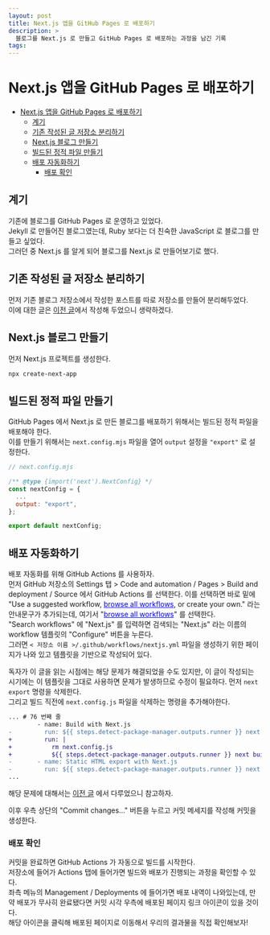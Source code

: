 ```yaml
---
layout: post
title: Next.js 앱을 GitHub Pages 로 배포하기
description: >
  블로그를 Next.js 로 만들고 GitHub Pages 로 배포하는 과정을 남긴 기록
tags: 
---
```


# Next.js 앱을 GitHub Pages 로 배포하기

- [Next.js 앱을 GitHub Pages 로 배포하기](#nextjs-앱을-github-pages-로-배포하기)
  - [계기](#계기)
  - [기존 작성된 글 저장소 분리하기](#기존-작성된-글-저장소-분리하기)
  - [Next.js 블로그 만들기](#nextjs-블로그-만들기)
  - [빌드된 정적 파일 만들기](#빌드된-정적-파일-만들기)
  - [배포 자동화하기](#배포-자동화하기)
    - [배포 확인](#배포-확인)

## 계기

기존에 블로그를 GitHub Pages 로 운영하고 있었다.  
Jekyll 로 만들어진 블로그였는데, Ruby 보다는 더 친숙한 JavaScript 로 블로그를 만들고 싶었다.  
그러던 중 Next.js 를 알게 되어 블로그를 Next.js 로 만들어보기로 했다.

## 기존 작성된 글 저장소 분리하기

먼저 기존 블로그 저장소에서 작성한 포스트를 따로 저장소를 만들어 분리해두었다.  
이에 대한 글은 [이전 글](../Git/2024-02-20-저장소%20내%20경로%20분리%20후%20자동으로%20동기화%20하기.md)에서 작성해 두었으니 생략하겠다.

## Next.js 블로그 만들기

먼저 Next.js 프로젝트를 생성한다.

```bash
npx create-next-app
```

## 빌드된 정적 파일 만들기

GitHub Pages 에서 Next.js 로 만든 블로그를 배포하기 위해서는 빌드된 정적 파일을 배포해야 한다.  
이를 만들기 위해서는 `next.config.mjs` 파일을 열어 `output` 설정을 `"export"` 로 설정한다.

```js
// next.config.mjs

/** @type {import('next').NextConfig} */
const nextConfig = {
  ...
  output: "export",
};

export default nextConfig;
```

## 배포 자동화하기

배포 자동화를 위해 GitHub Actions 를 사용하자.  
먼저 GitHub 저장소의 Settings 탭 > Code and automation / Pages > Build and deployment / Source 에서 GitHub Actions 를 선택한다.
이를 선택하면 바로 밑에 "Use a suggested workflow, <span style="color: blue; text-decoration: underline;">browse all workflows</span>, or create your own." 라는 안내문구가 추가되는데, 여기서 "<span style="color: blue; text-decoration: underline;">browse all workflows</span>" 를 선택한다.  
"Search workflows" 에 "Next.js" 를 입력하면 검색되는 "Next.js" 라는 이름의 workflow 템플릿의 "Configure" 버튼을 누른다.  
그러면 `< 저장소 이름 >/.github/workflows/nextjs.yml` 파일을 생성하기 위한 페이지가 나와 있고 템플릿을 기반으로 작성되어 있다.

독자가 이 글을 읽는 시점에는 해당 문제가 해결되었을 수도 있지만, 이 글이 작성되는 시기에는 이 템플릿을 그대로 사용하면 문제가 발생하므로 수정이 필요하다.
먼저 `next export` 명령을 삭제한다.  
그리고 빌드 직전에 `next.config.js` 파일을 삭제하는 명령을 추가해야한다.

```diff
... # 76 번째 줄
        - name: Build with Next.js
-         run: ${{ steps.detect-package-manager.outputs.runner }} next build
+         run: |
+           rm next.config.js
+           ${{ steps.detect-package-manager.outputs.runner }} next build
-       - name: Static HTML export with Next.js
-         run: ${{ steps.detect-package-manager.outputs.runner }} next export
...
```

해당 문제에 대해서는 [이전 글](../Git/2024-03-05-Next.js%20프로젝트를%20GitHub%20Pages%20에%20배포할%20때%20생기는%20오류%20해결하기.md) 에서 다루었으니 참고하자.

이후 우측 상단의 "Commit changes..." 버튼을 누르고 커밋 메세지를 작성해 커밋을 생성한다.

### 배포 확인

커밋을 완료하면 GitHub Actions 가 자동으로 빌드를 시작한다.  
저장소에 들어가 Actions 탭에 들어가면 빌드와 배포가 진행되는 과정을 확인할 수 있다.  
좌측 메뉴의 Management / Deployments 에 들어가면 배포 내역이 나와있는데, 만약 배포가 무사히 완료됐다면 커밋 시각 우측에 배포된 페이지 링크 아이콘이 있을 것이다.  
해당 아이콘을 클릭해 배포된 페이지로 이동해서 우리의 결과물을 직접 확인해보자!
